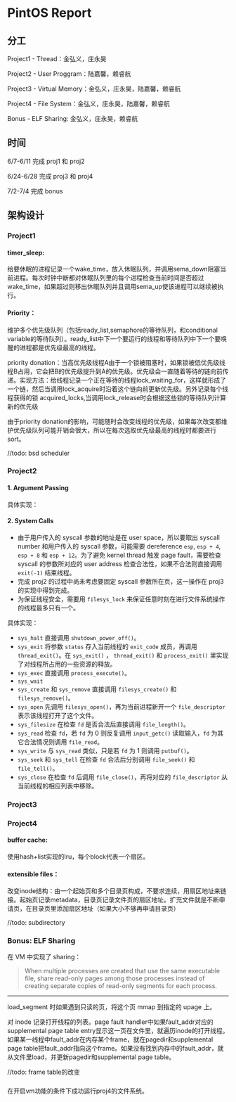 # PintOS Report

## 分工

Project1 - Thread：金弘义，庄永昊

Project2 - User Proggram：陆嘉馨，赖睿航

Project3 - Virtual Memory：金弘义，庄永昊，陆嘉馨，赖睿航

Project4 - File System：金弘义，庄永昊，陆嘉馨，赖睿航

Bonus - ELF Sharing: 金弘义，庄永昊，赖睿航



## 时间

6/7-6/11 完成 proj1 和 proj2

6/24-6/28 完成 proj3 和 proj4

7/2-7/4 完成 bonus




## 架构设计

### Project1


#### timer_sleep: 

给要休眠的进程记录一个wake_time，放入休眠队列，并调用sema_down阻塞当前进程。每次时钟中断都对休眠队列里的每个进程检查当前时间是否超过wake_time，如果超过则移出休眠队列并且调用sema_up使该进程可以继续被执行。

#### Priority：

维护多个优先级队列（包括ready_list,semaphore的等待队列，和conditional variable的等待队列）。ready_list中下一个要运行的线程和等待队列中下一个要唤醒的进程都是优先级最高的线程。 

priority donation：当高优先级线程A由于一个锁被阻塞时，如果锁被低优先级线程B占用，它会把B的优先级提升到A的优先级。优先级会一直随着等待的链向前传递。实现方法：给线程记录一个正在等待的线程lock_waiting_for，这样就形成了一个链，然后当调用lock_acquire时沿着这个链向前更新优先级。另外记录每个线程获得的锁 acquired_locks,当调用lock_release时会根据这些锁的等待队列计算新的优先级

由于priority donation的影响，可能随时会改变线程的优先级，如果每次改变都维护优先级队列可能开销会很大，所以在每次选取优先级最高的线程时都要进行sort。

//todo: bsd scheduler



### Project2

#### 1. Argument Passing

具体实现：

#### 2. System Calls

* 由于用户传入的 syscall 参数的地址是在 user space，所以要取出 syscall number 和用户传入的 syscall 参数，可能需要 dereference `esp`, `esp + 4`, `esp + 8` 和 `esp + 12`。为了避免 kernel thread 触发 page fault，需要检查 syscall 的参数所对应的 user address 检查合法性，如果不合法则直接调用 `exit(-1)` 结束线程。
* 完成 proj2 的过程中尚未考虑要固定 syscall 参数所在页，这一操作在 proj3 的实现中得到完成。
* 为保证线程安全，需要用 `filesys_lock` 来保证任意时刻在进行文件系统操作的线程最多只有一个。

具体实现：

* `sys_halt` 直接调用 `shutdown_power_off()`。
* `sys_exit` 将参数 `status` 存入当前线程的 `exit_code` 成员，再调用 `thread_exit()`。在 `sys_exit()` ， `thread_exit()` 和 `process_exit()` 里实现了对线程所占用的一些资源的释放。
* `sys_exec` 直接调用 `process_execute()`。
* `sys_wait`
* `sys_create` 和 `sys_remove` 直接调用 `filesys_create()`  和 `filesys_remove()`。
* `sys_open` 先调用 `filesys_open()`，再为当前进程新开一个 `file_descriptor` 表示该线程打开了这个文件。
* `sys_filesize` 在检查 `fd` 是否合法后直接调用 `file_length()`。
* `sys_read` 检查 `fd`，若 `fd` 为 0 则反复调用 `input_getc()` 读取输入，`fd` 为其它合法情况则调用 `file_read`。
* `sys_write` 与 `sys_read` 类似，只是若 `fd` 为 1 则调用 `putbuf()`。
* `sys_seek` 和 `sys_tell` 在检查 `fd` 合法后分别调用 `file_seek()` 和 `file_tell()`。
* `sys_close` 在检查 `fd` 后调用 `file_close()`，再将对应的 `file_descriptor`  从当前线程的相应列表中移除。


### Project3



### Project4

#### buffer cache:

使用hash+list实现的lru，每个block代表一个扇区。

#### extensible files：

改变inode结构：由一个起始页和多个目录页构成，不要求连续，用扇区地址来链接。起始页记录metadata，目录页记录文件页的扇区地址。扩充文件就是不断申请页，在目录页里添加扇区地址（如果大小不够再申请目录页）

//todo: subdirectory



### Bonus: ELF Sharing

在 VM 中实现了 sharing：

> When multiple processes are created that use the same executable file, share read-only pages among those processes instead of creating separate copies of read-only segments for each process.

------

load_segment 时如果遇到只读的页，将这个页 mmap 到指定的 upage 上。

对 inode 记录打开线程的列表。page fault handler中如果fault_addr对应的supplemental page table entry显示这一页在文件里，就遍历inode的打开线程。如果某一线程中fault_addr在内存某个frame，就在pagedir和supplemental page table把fault_addr指向这个frame。如果没有找到内存中的fault_addr，就从文件里load，并更新pagedir和supplemental page table。

//todo: frame table的改变

### 



在开启vm功能的条件下成功运行proj4的文件系统。